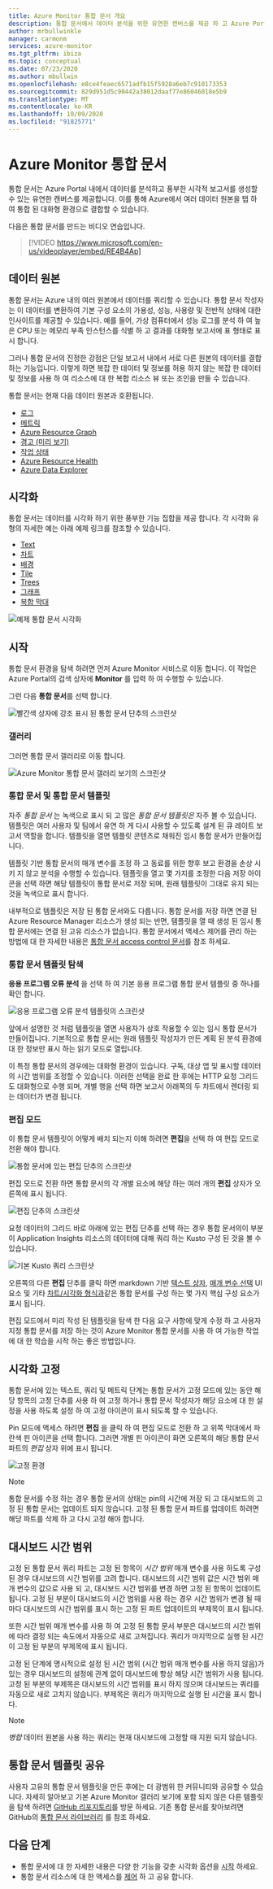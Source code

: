 ```yaml
---
title: Azure Monitor 통합 문서 개요
description: 통합 문서에서 데이터 분석을 위한 유연한 캔버스를 제공 하 고 Azure Portal 내에서 풍부한 시각적 보고서를 만드는 방법에 대해 알아봅니다.
author: mrbullwinkle
manager: carmonm
services: azure-monitor
ms.tgt_pltfrm: ibiza
ms.topic: conceptual
ms.date: 07/23/2020
ms.author: mbullwin
ms.openlocfilehash: e8ce4feaec6571adfb15f5928a6eb7c910173353
ms.sourcegitcommit: 829d951d5c90442a38012daaf77e86046018e5b9
ms.translationtype: MT
ms.contentlocale: ko-KR
ms.lasthandoff: 10/09/2020
ms.locfileid: "91825771"
---
```

# <a name="azure-monitor-workbooks"></a>Azure Monitor 통합 문서

통합 문서는 Azure Portal 내에서 데이터를 분석하고 풍부한 시각적 보고서를 생성할 수 있는 유연한 캔버스를 제공합니다. 이를 통해 Azure에서 여러 데이터 원본을 탭 하 여 통합 된 대화형 환경으로 결합할 수 있습니다. 

다음은 통합 문서를 만드는 비디오 연습입니다.

> [!VIDEO https://www.microsoft.com/en-us/videoplayer/embed/RE4B4Ap]

## <a name="data-sources"></a>데이터 원본

통합 문서는 Azure 내의 여러 원본에서 데이터를 쿼리할 수 있습니다. 통합 문서 작성자는 이 데이터를 변환하여 기본 구성 요소의 가용성, 성능, 사용량 및 전반적 상태에 대한 인사이트를 제공할 수 있습니다. 예를 들어, 가상 컴퓨터에서 성능 로그를 분석 하 여 높은 CPU 또는 메모리 부족 인스턴스를 식별 하 고 결과를 대화형 보고서에 표 형태로 표시 합니다.
  
그러나 통합 문서의 진정한 강점은 단일 보고서 내에서 서로 다른 원본의 데이터를 결합하는 기능입니다. 이렇게 하면 복잡 한 데이터 및 정보를 허용 하지 않는 복잡 한 데이터 및 정보를 사용 하 여 리소스에 대 한 복합 리소스 뷰 또는 조인을 만들 수 있습니다.

통합 문서는 현재 다음 데이터 원본과 호환됩니다.

* [로그](workbooks-data-sources.md#logs)
* [메트릭](workbooks-data-sources.md#metrics)
* [Azure Resource Graph](workbooks-data-sources.md#azure-resource-graph)
* [경고 (미리 보기)](workbooks-data-sources.md#alerts-preview)
* [작업 상태](workbooks-data-sources.md#workload-health)
* [Azure Resource Health](workbooks-data-sources.md#azure-resource-health)
* [Azure Data Explorer](workbooks-data-sources.md#azure-data-explorer)

## <a name="visualizations"></a>시각화

통합 문서는 데이터를 시각화 하기 위한 풍부한 기능 집합을 제공 합니다. 각 시각화 유형의 자세한 예는 아래 예제 링크를 참조할 수 있습니다.

* [Text](workbooks-text-visualizations.md)
* [차트](workbooks-chart-visualizations.md)
* [배경](workbooks-grid-visualizations.md)
* [Tile](workbooks-tile-visualizations.md)
* [Trees](workbooks-tree-visualizations.md)
* [그래프](workbooks-graph-visualizations.md)
* [복합 막대](workbooks-composite-bar.md)

![예제 통합 문서 시각화](./media/workbooks-overview/visualizations.png)

## <a name="getting-started"></a>시작

통합 문서 환경을 탐색 하려면 먼저 Azure Monitor 서비스로 이동 합니다. 이 작업은 Azure Portal의 검색 상자에 **Monitor** 를 입력 하 여 수행할 수 있습니다.

그런 다음 **통합 문서**를 선택 합니다.

![빨간색 상자에 강조 표시 된 통합 문서 단추의 스크린샷](./media/workbooks-overview/workbooks.png)

### <a name="gallery"></a>갤러리

그러면 통합 문서 갤러리로 이동 합니다.

![Azure Monitor 통합 문서 갤러리 보기의 스크린샷](./media/workbooks-overview/gallery.png)

### <a name="workbooks-versus-workbook-templates"></a>통합 문서 및 통합 문서 템플릿

자주 _통합 문서_ 는 녹색으로 표시 되 고 많은 _통합 문서 템플릿은_ 자주 볼 수 있습니다. 템플릿은 여러 사용자 및 팀에서 유연 하 게 다시 사용할 수 있도록 설계 된 큐 레이트 보고서 역할을 합니다. 템플릿을 열면 템플릿 콘텐츠로 채워진 임시 통합 문서가 만들어집니다. 

템플릿 기반 통합 문서의 매개 변수를 조정 하 고 동료를 위한 향후 보고 환경을 손상 시 키 지 않고 분석을 수행할 수 있습니다. 템플릿을 열고 몇 가지를 조정한 다음 저장 아이콘을 선택 하면 해당 템플릿이 통합 문서로 저장 되며, 원래 템플릿이 그대로 유지 되는 것을 녹색으로 표시 합니다. 

내부적으로 템플릿은 저장 된 통합 문서와도 다릅니다. 통합 문서를 저장 하면 연결 된 Azure Resource Manager 리소스가 생성 되는 반면, 템플릿을 열 때 생성 된 임시 통합 문서에는 연결 된 고유 리소스가 없습니다. 통합 문서에서 액세스 제어를 관리 하는 방법에 대 한 자세한 내용은 [통합 문서 access control 문서](workbooks-access-control.md)를 참조 하세요.

### <a name="exploring-a-workbook-template"></a>통합 문서 템플릿 탐색

**응용 프로그램 오류 분석** 을 선택 하 여 기본 응용 프로그램 통합 문서 템플릿 중 하나를 확인 합니다.

![응용 프로그램 오류 분석 템플릿의 스크린샷](./media/workbooks-overview/failure-analysis.png)

앞에서 설명한 것 처럼 템플릿을 열면 사용자가 상호 작용할 수 있는 임시 통합 문서가 만들어집니다. 기본적으로 통합 문서는 원래 템플릿 작성자가 만든 계획 된 분석 환경에 대 한 정보만 표시 하는 읽기 모드로 열립니다.

이 특정 통합 문서의 경우에는 대화형 환경이 있습니다. 구독, 대상 앱 및 표시할 데이터의 시간 범위를 조정할 수 있습니다. 이러한 선택을 완료 한 후에는 HTTP 요청 그리드도 대화형으로 수행 되며, 개별 행을 선택 하면 보고서 아래쪽의 두 차트에서 렌더링 되는 데이터가 변경 됩니다.

### <a name="editing-mode"></a>편집 모드

이 통합 문서 템플릿이 어떻게 배치 되는지 이해 하려면 **편집**을 선택 하 여 편집 모드로 전환 해야 합니다.

![통합 문서에 있는 편집 단추의 스크린샷](./media/workbooks-overview/edit.png)

편집 모드로 전환 하면 통합 문서의 각 개별 요소에 해당 하는 여러 개의 **편집** 상자가 오른쪽에 표시 됩니다.

![편집 단추의 스크린샷](./media/workbooks-overview/edit-mode.png)

요청 데이터의 그리드 바로 아래에 있는 편집 단추를 선택 하는 경우 통합 문서의이 부분이 Application Insights 리소스의 데이터에 대해 쿼리 하는 Kusto 구성 된 것을 볼 수 있습니다.

![기본 Kusto 쿼리 스크린샷](./media/workbooks-overview/kusto.png)

오른쪽의 다른 **편집** 단추를 클릭 하면 markdown 기반 [텍스트 상자](workbooks-visualizations.md#text), [매개 변수 선택](workbooks-parameters.md) UI 요소 및 기타 [차트/시각화 형식과](workbooks-visualizations.md)같은 통합 문서를 구성 하는 몇 가지 핵심 구성 요소가 표시 됩니다. 

편집 모드에서 미리 작성 된 템플릿을 탐색 한 다음 요구 사항에 맞게 수정 하 고 사용자 지정 통합 문서를 저장 하는 것이 Azure Monitor 통합 문서를 사용 하 여 가능한 작업에 대 한 학습을 시작 하는 좋은 방법입니다.

## <a name="pinning-visualizations"></a>시각화 고정

통합 문서에 있는 텍스트, 쿼리 및 메트릭 단계는 통합 문서가 고정 모드에 있는 동안 해당 항목의 고정 단추를 사용 하 여 고정 하거나 통합 문서 작성자가 해당 요소에 대 한 설정을 사용 하도록 설정 하 여 고정 아이콘이 표시 되도록 할 수 있습니다. 

Pin 모드에 액세스 하려면 **편집** 을 클릭 하 여 편집 모드로 전환 하 고 위쪽 막대에서 파란색 핀 아이콘을 선택 합니다. 그러면 개별 핀 아이콘이 화면 오른쪽의 해당 통합 문서 파트의 *편집* 상자 위에 표시 됩니다.

![고정 환경](./media/workbooks-overview/pin-experience.png)

> [!NOTE]
> 통합 문서를 수정 하는 경우 통합 문서의 상태는 pin의 시간에 저장 되 고 대시보드의 고정 된 통합 문서는 업데이트 되지 않습니다. 고정 된 통합 문서 파트를 업데이트 하려면 해당 파트를 삭제 하 고 다시 고정 해야 합니다.

## <a name="dashboard-time-ranges"></a>대시보드 시간 범위

고정 된 통합 문서 쿼리 파트는 고정 된 항목이 *시간 범위* 매개 변수를 사용 하도록 구성 된 경우 대시보드의 시간 범위를 고려 합니다. 대시보드의 시간 범위 값은 시간 범위 매개 변수의 값으로 사용 되 고, 대시보드 시간 범위를 변경 하면 고정 된 항목이 업데이트 됩니다. 고정 된 부분이 대시보드의 시간 범위를 사용 하는 경우 시간 범위가 변경 될 때마다 대시보드의 시간 범위를 표시 하는 고정 된 파트 업데이트의 부제목이 표시 됩니다. 

또한 시간 범위 매개 변수를 사용 하 여 고정 된 통합 문서 부분은 대시보드의 시간 범위에 따라 결정 되는 속도에서 자동으로 새로 고쳐집니다. 쿼리가 마지막으로 실행 된 시간이 고정 된 부분의 부제목에 표시 됩니다.

고정 된 단계에 명시적으로 설정 된 시간 범위 (시간 범위 매개 변수를 사용 하지 않음)가 있는 경우 대시보드의 설정에 관계 없이 대시보드에 항상 해당 시간 범위가 사용 됩니다. 고정 된 부분의 부제목은 대시보드의 시간 범위를 표시 하지 않으며 대시보드는 쿼리를 자동으로 새로 고치지 않습니다. 부제목은 쿼리가 마지막으로 실행 된 시간을 표시 합니다.

> [!NOTE]
> *병합* 데이터 원본을 사용 하는 쿼리는 현재 대시보드에 고정할 때 지원 되지 않습니다.

## <a name="sharing-workbook-templates"></a>통합 문서 템플릿 공유

사용자 고유의 통합 문서 템플릿을 만든 후에는 더 광범위 한 커뮤니티와 공유할 수 있습니다. 자세히 알아보고 기본 Azure Monitor 갤러리 보기에 포함 되지 않은 다른 템플릿을 탐색 하려면 [GitHub 리포지토리](https://github.com/Microsoft/Application-Insights-Workbooks/blob/master/README.md)를 방문 하세요. 기존 통합 문서를 찾아보려면 GitHub의 [통합 문서 라이브러리](https://github.com/microsoft/Application-Insights-Workbooks/tree/master/Workbooks) 를 참조 하세요.

## <a name="next-step"></a>다음 단계

* 통합 문서에 대 한 자세한 내용은 다양 한 기능을 갖춘 시각화 옵션을 [시작](workbooks-visualizations.md) 하세요.
* 통합 문서 리소스에 대 한 액세스를 [제어](workbooks-access-control.md) 하 고 공유 합니다.
